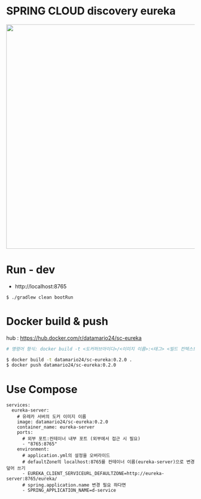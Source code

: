 # SPRING CLOUD discovery eureka

<img width="600" src="https://github.com/user-attachments/assets/d9d8cb64-f45a-48e7-a144-83de0f730ff6" />

# Run - dev
- http://localhost:8765
```bash
$ ./gradlew clean bootRun
```

# Docker build & push
hub : https://hub.docker.com/r/datamario24/sc-eureka
```bash
# 명령어 형식: docker build -t <도커허브아이디>/<이미지 이름>:<태그> <빌드 컨텍스트 경로>

$ docker build -t datamario24/sc-eureka:0.2.0 .
$ docker push datamario24/sc-eureka:0.2.0
```

# Use Compose
```
services:
  eureka-server:
    # 유레카 서버의 도커 이미지 이름
    image: datamario24/sc-eureka:0.2.0 
    container_name: eureka-server
    ports:
      # 외부 포트:컨테이너 내부 포트 (외부에서 접근 시 필요)
      - "8765:8765" 
    environment:
      # application.yml의 설정을 오버라이드
      # defaultZone의 localhost:8765를 컨테이너 이름(eureka-server)으로 변경 덮어 쓰기
      - EUREKA_CLIENT_SERVICEURL_DEFAULTZONE=http://eureka-server:8765/eureka/
      # spring.application.name 변경 필요 하다면
      - SPRING_APPLICATION_NAME=d-service
```

